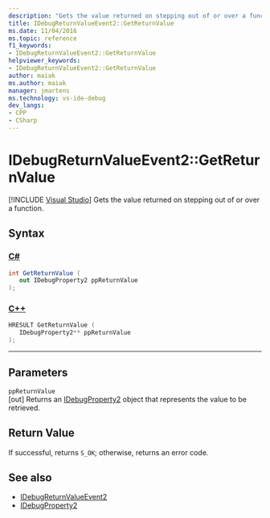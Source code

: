 ```yaml
---
description: "Gets the value returned on stepping out of or over a function."
title: IDebugReturnValueEvent2::GetReturnValue
ms.date: 11/04/2016
ms.topic: reference
f1_keywords:
- IDebugReturnValueEvent2::GetReturnValue
helpviewer_keywords:
- IDebugReturnValueEvent2::GetReturnValue
author: maiak
ms.author: maiak
manager: jmartens
ms.technology: vs-ide-debug
dev_langs:
- CPP
- CSharp
---
```

# IDebugReturnValueEvent2::GetReturnValue

 [!INCLUDE [Visual Studio](~/includes/applies-to-version/vs-windows-only.md)]
Gets the value returned on stepping out of or over a function.

## Syntax

### [C#](#tab/csharp)
```csharp
int GetReturnValue ( 
   out IDebugProperty2 ppReturnValue
);
```
### [C++](#tab/cpp)
```cpp
HRESULT GetReturnValue ( 
   IDebugProperty2** ppReturnValue
);
```
---

## Parameters
`ppReturnValue`\
[out] Returns an [IDebugProperty2](../../../extensibility/debugger/reference/idebugproperty2.md) object that represents the value to be retrieved.

## Return Value
 If successful, returns `S_OK`; otherwise, returns an error code.

## See also
- [IDebugReturnValueEvent2](../../../extensibility/debugger/reference/idebugreturnvalueevent2.md)
- [IDebugProperty2](../../../extensibility/debugger/reference/idebugproperty2.md)
